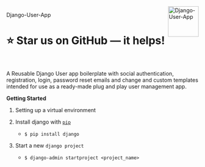 <a href="#">
    <img src="https://user-images.githubusercontent.com/53440762/87255528-4df00180-c494-11ea-9601-f3df32eb5c1b.png" alt="Django-User-App" title="Django-User-App" align="right" height="80" />
</a>

Django-User-App



:star: Star us on GitHub — it helps!
======================

<br>

A Reusable Django User app boilerplate with social authentication, registration, login, password reset emails and change and custom templates intended for use as a ready-made plug and play user management app.


**Getting Started**

1. Setting up a virtual environment

2. Install django with [`pip`](https://pypi.org/project/django/)
    + `$ pip install django`
    
3. Start a new `django project`
    + `$ django-admin startproject <project_name>`
